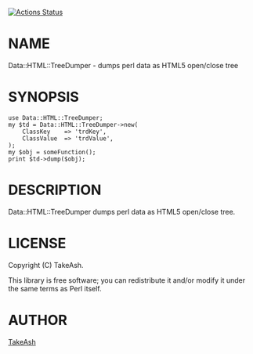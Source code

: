 [![Actions Status](https://github.com/TakeAsh/p-Data-HTML-TreeDumper/actions/workflows/test.yml/badge.svg)](https://github.com/TakeAsh/p-Data-HTML-TreeDumper/actions)
# NAME

Data::HTML::TreeDumper - dumps perl data as HTML5 open/close tree

# SYNOPSIS

    use Data::HTML::TreeDumper;
    my $td = Data::HTML::TreeDumper->new(
        ClassKey    => 'trdKey',
        ClassValue  => 'trdValue',
    );
    my $obj = someFunction();
    print $td->dump($obj);

# DESCRIPTION

Data::HTML::TreeDumper dumps perl data as HTML5 open/close tree.

# LICENSE

Copyright (C) TakeAsh.

This library is free software; you can redistribute it and/or modify
it under the same terms as Perl itself.

# AUTHOR

[TakeAsh](https://github.com/TakeAsh/)
